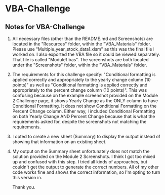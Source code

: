 # VBA-Challenge
## Notes for VBA-Challenge
1. All necessary files (other than the README.md and Screenshots) are located in the "Resources" folder, within the "VBA_Materials" folder. Please use "Multiple_year_stock_data1.xlsm" as this was the final file I worked on. I also exported the VBA file so it could be viewed separately. That file is called "Module1.bas". The screenshots are both located under the "Screenshots" folder, within the "VBA_Materials" folder.
2. The requirements for this challenge specify: "Conditional formatting is applied correctly and appropriately to the yearly change column (10 points)" as well as "Conditional formatting is applied correctly and appropriately to the percent change column (10 points)". This was confusing because on the example screenshot provided on the Module 2 Challenge page, it shows Yearly Change as the ONLY column to have Conditional Formatting. It does not show Conditional Formatting on the Percent Change column. Either way, I included Conditional Formatting on both Yearly Change AND Percent Change because that is what the requirements asked for, despite the screenshots not matching the requirements.
3. I opted to create a new sheet (Summary) to display the output instead of showing that information on an existing sheet. 
4. My output on the Summary sheet unfortunately does not match the solution provided on the Module 2 Screenshots. I think I got too mixed up and confused with this step. I tried all kinds of approaches, but couldn't get the output to generate the correct numbers. All of my other code works fine and shows the correct information, so I'm opting to turn this version in.

   Thank you.

